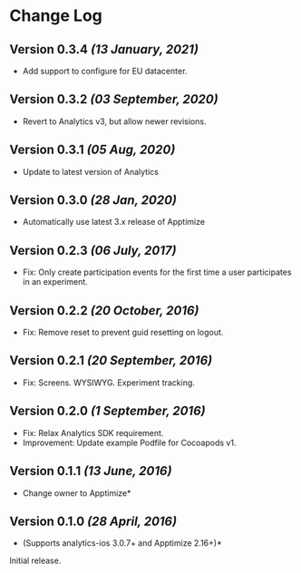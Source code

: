 Change Log
==========

Version 0.3.4 *(13 January, 2021)*
------------------------------------
* Add support to configure for EU datacenter.

Version 0.3.2 *(03 September, 2020)*
------------------------------------
* Revert to Analytics v3, but allow newer revisions.

Version 0.3.1 *(05 Aug, 2020)*
------------------------------------
* Update to latest version of Analytics

Version 0.3.0 *(28 Jan, 2020)*
------------------------------------

 * Automatically use latest 3.x release of Apptimize

Version 0.2.3 *(06 July, 2017)*
------------------------------------

 * Fix: Only create participation events for the first time a user participates in an experiment.

Version 0.2.2 *(20 October, 2016)*
------------------------------------

 * Fix: Remove reset to prevent guid resetting on logout.

Version 0.2.1 *(20 September, 2016)*
------------------------------------

 * Fix: Screens. WYSIWYG. Experiment tracking.

Version 0.2.0 *(1 September, 2016)*
------------------------------------

 * Fix: Relax Analytics SDK requirement.
 * Improvement: Update example Podfile for Cocoapods v1.


Version 0.1.1 *(13 June, 2016)*
-------------------------------------------
 
 * Change owner to Apptimize*

Version 0.1.0 *(28 April, 2016)*
-----------------------------------
 
 * (Supports analytics-ios 3.0.7+ and Apptimize 2.16+)*

Initial release.
